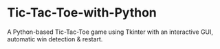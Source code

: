 # Tic-Tac-Toe-with-Python
A Python-based Tic-Tac-Toe game using Tkinter with an interactive GUI, automatic win detection &amp; restart.
